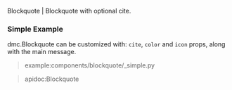 Blockquote | Blockquote with optional cite.

### Simple Example

dmc.Blockquote can be customized with: `cite`, `color` and `icon` props, along with the main message.

> example:components/blockquote/_simple.py

> apidoc:Blockquote
